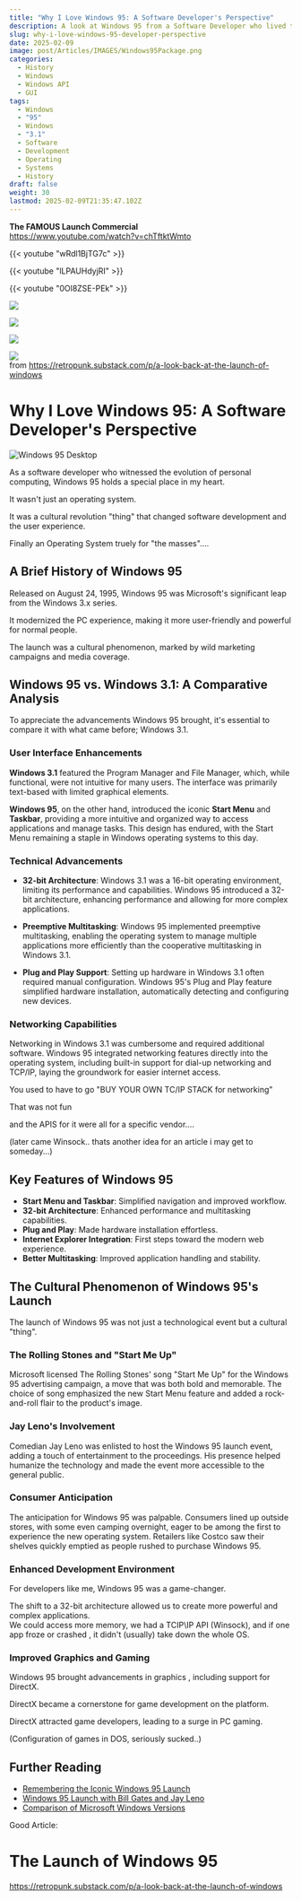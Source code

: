 ```yaml
---
title: "Why I Love Windows 95: A Software Developer's Perspective"
description: A look at Windows 95 from a Software Developer who lived through it..
slug: why-i-love-windows-95-developer-perspective
date: 2025-02-09
image: post/Articles/IMAGES/Windows95Package.png
categories:
  - History
  - Windows
  - Windows API
  - GUI
tags:
  - Windows
  - "95"
  - Windows
  - "3.1"
  - Software
  - Development
  - Operating
  - Systems
  - History
draft: false
weight: 30
lastmod: 2025-02-09T21:35:47.102Z
---
```

<!-- 
{{< youtube "https://www.youtube.com/watch?v=wRdl1BjTG7c" >}}
-->

**The FAMOUS Launch Commercial**\
<https://www.youtube.com/watch?v=chTftktWmto>

<!--
https://www.youtube.com/watch?v=chTftktWmto
-->

{{< youtube "wRdl1BjTG7c" >}}

{{< youtube "lLPAUHdyjRI" >}}

{{< youtube "0Ol8ZSE-PEk" >}}

![](/post/Articles/IMAGES/win95-a.jpg)

![](/post/Articles/IMAGES/win95-b.jpg)

![](/post/Articles/IMAGES/win95-c.jpg)

![](/post/Articles/IMAGES/win95launch.jog.jpg)\
from <https://retropunk.substack.com/p/a-look-back-at-the-launch-of-windows>

# Why I Love Windows 95: A Software Developer's Perspective

![Windows 95 Desktop](/post/Articles/IMAGES/windows95desktop.png)

As a software developer who witnessed the evolution of personal computing, Windows 95 holds a special place in my heart.

It wasn't just an operating system.

It was a cultural revolution "thing" that changed software development and the user experience.

Finally an Operating System truely for "the masses"....

## A Brief History of Windows 95

Released on August 24, 1995, Windows 95 was Microsoft's significant leap from the Windows 3.x series.

It modernized the PC experience, making it more user-friendly and powerful for normal people.

The launch was a cultural phenomenon, marked by wild marketing campaigns and media coverage.

## Windows 95 vs. Windows 3.1: A Comparative Analysis

To appreciate the advancements Windows 95 brought, it's essential to compare it with what came before; Windows 3.1.

### User Interface Enhancements

**Windows 3.1** featured the Program Manager and File Manager, which, while functional, were not intuitive for many users. The interface was primarily text-based with limited graphical elements.

**Windows 95**, on the other hand, introduced the iconic **Start Menu** and **Taskbar**, providing a more intuitive and organized way to access applications and manage tasks. This design has endured, with the Start Menu remaining a staple in Windows operating systems to this day.

### Technical Advancements

* **32-bit Architecture**: Windows 3.1 was a 16-bit operating environment, limiting its performance and capabilities. Windows 95 introduced a 32-bit architecture, enhancing performance and allowing for more complex applications.

* **Preemptive Multitasking**: Windows 95 implemented preemptive multitasking, enabling the operating system to manage multiple applications more efficiently than the cooperative multitasking in Windows 3.1.

* **Plug and Play Support**: Setting up hardware in Windows 3.1 often required manual configuration. Windows 95's Plug and Play feature simplified hardware installation, automatically detecting and configuring new devices.

### Networking Capabilities

Networking in Windows 3.1 was cumbersome and required additional software. Windows 95 integrated networking features directly into the operating system, including built-in support for dial-up networking and TCP/IP, laying the groundwork for easier internet access.

You used to have to go "BUY YOUR OWN TC/IP STACK for networking"

That was not fun

and the APIS for it were all for a specific vendor....

(later came Winsock.. thats another idea for an article i may get to someday...)

## Key Features of Windows 95

* **Start Menu and Taskbar**: Simplified navigation and improved workflow.
* **32-bit Architecture**: Enhanced performance and multitasking capabilities.
* **Plug and Play**: Made hardware installation effortless.
* **Internet Explorer Integration**: First steps toward the modern web experience.
* **Better Multitasking**: Improved application handling and stability.

## The Cultural Phenomenon of Windows 95's Launch

The launch of Windows 95 was not just a technological event but a cultural "thing".

### The Rolling Stones and "Start Me Up"

Microsoft licensed The Rolling Stones' song "Start Me Up" for the Windows 95 advertising campaign, a move that was both bold and memorable. The choice of song emphasized the new Start Menu feature and added a rock-and-roll flair to the product's image.

### Jay Leno's Involvement

Comedian Jay Leno was enlisted to host the Windows 95 launch event, adding a touch of entertainment to the proceedings. His presence helped humanize the technology and made the event more accessible to the general public.

### Consumer Anticipation

The anticipation for Windows 95 was palpable. Consumers lined up outside stores, with some even camping overnight, eager to be among the first to experience the new operating system. Retailers like Costco saw their shelves quickly emptied as people rushed to purchase Windows 95.

<!-- 
## Bill Gates and the First Windows 95 Package

In a symbolic gesture, Bill Gates personally handed the first copy of Windows 95 to a customer, marking the beginning of a new era in personal computing.

## Windows 95's Impact on Software Development

For developers, Windows 95 was a game-changer.
-->

### Enhanced Development Environment

For developers like me, Windows 95 was a game-changer.

The shift to a 32-bit architecture allowed us to create more powerful and complex applications.\
We could access more memory, we had a TCIP\IP API (Winsock), and if one app froze or crashed , it didn't (usually) take down the whole OS.

### Improved Graphics and Gaming

Windows 95 brought advancements in graphics , including support for DirectX.

DirectX  became a cornerstone for game development on the platform.

DirectX attracted game developers, leading to a surge in PC gaming.

(Configuration of games in DOS, seriously sucked..)

<!-- 
## Conclusion

Windows 95 was more than just an operating system; it was a transformative force that reshaped the computing landscape. Its innovative features, cultural impact, and enhancements in software development have left a lasting legacy that continues to influence modern computing.
-->

## Further Reading

* [Remembering the Iconic Windows 95 Launch](https://onezero.medium.com/remembering-the-iconic-windows-95-launch-94cfcf215d50)
* [Windows 95 Launch with Bill Gates and Jay Leno](https://www.youtube.com/watch?v=ksS0Njzpm1c)
* [Comparison of Microsoft Windows Versions](https://en.wikipedia.org/wiki/Comparison_of_Microsoft_Windows_versions)

Good Article:

# The Launch of Windows 95

<https://retropunk.substack.com/p/a-look-back-at-the-launch-of-windows>
